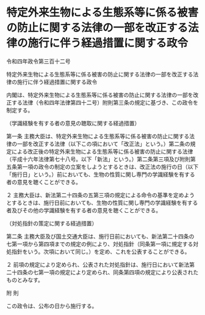 # 特定外来生物による生態系等に係る被害の防止に関する法律の一部を改正する法律の施行に伴う経過措置に関する政令

令和四年政令第三百十二号

特定外来生物による生態系等に係る被害の防止に関する法律の一部を改正する法律の施行に伴う経過措置に関する政令

内閣は、特定外来生物による生態系等に係る被害の防止に関する法律の一部を改正する法律（令和四年法律第四十二号）附則第三条の規定に基づき、この政令を制定する。

（学識経験を有する者の意見の聴取に関する経過措置）

第一条 主務大臣は、特定外来生物による生態系等に係る被害の防止に関する法律の一部を改正する法律（以下この項において「改正法」という。）第二条の規定による改正後の特定外来生物による生態系等に係る被害の防止に関する法律（平成十六年法律第七十八号。以下「新法」という。）第二条第三項及び附則第五条第一項の政令の制定の立案をしようとするときは、改正法の施行の日（以下「施行日」という。）前においても、生物の性質に関し専門の学識経験を有する者の意見を聴くことができる。

２ 主務大臣は、新法第二十四条の五第三項の規定による命令の基準を定めようとするときは、施行日前においても、生物の性質に関し専門の学識経験を有する者及びその他の学識経験を有する者の意見を聴くことができる。

（対処指針の策定に関する経過措置）

第二条 主務大臣及び国土交通大臣は、施行日前においても、新法第二十四条の七第一項から第四項までの規定の例により、対処指針（同条第一項に規定する対処指針をいう。次項において同じ。）を定め、これを公表することができる。

２ 前項の規定により定められ、公表された対処指針は、施行日において新法第二十四条の七第一項の規定により定められ、同条第四項の規定により公表されたものとみなす。

附 則

この政令は、公布の日から施行する。
